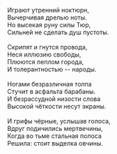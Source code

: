 Играют утренний ноктюрн,<br />
Вычерчивая дрелью ноты.<br />
Но высекая руну силы Тюр,<br />
Сильней не сделать душ пустоты.<br />
<br />
Скрипят и гнутся провода,<br />
Неся иллюзию свободы,<br />
Плюются пеплом города,<br />
И толерантностью -- народы.<br />
<br />
Ногами безразличная толпа<br />
Стучит в асфальта барабаны.<br />
И безрассудной низости слова<br />
Высокой чёткости несут экраны.<br />
<br />
И грифы чёрные, услышав голоса,<br />
Вдруг подичились мертвечины,<br />
Когда во тьме стальная полоса<br />
Решила: стоит выделка овчины.